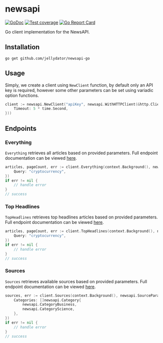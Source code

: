 # newsapi
[![GoDoc](https://godoc.org/github.com/jellydator/newsapi-go?status.png)](https://godoc.org/github.com/jellydator/newsapi-go)
[![Test coverage](http://gocover.io/_badge/github.com/jellydator/newsapi-go)](https://gocover.io/github.com/jellydator/newsapi-go)
[![Go Report Card](https://goreportcard.com/badge/github.com/jellydator/newsapi-go)](https://goreportcard.com/report/github.com/jellydator/newsapi-go)

Go client implementation for the NewsAPI.

## Installation
```
go get github.com/jellydator/newsapi-go
```

## Usage
Simply, we create a client using `NewClient` function, by default only an API
key is required, however some other parameters can be set using variadic
option functions.
```go
client := newsapi.NewClient("apiKey", newsapi.WithHTTPClient(&http.Client{
	Timeout: 5 * time.Second,
}))
```

## Endpoints

### Everything
`Everything` retrieves all articles based on provided parameters.
Full endpoint documentation can be viewed [here](https://newsapi.org/docs/endpoints/everything).
```go
articles, pageCount, err := client.Everything(context.Background(), newsapi.EverythingParams{
	Query: "cryptocurrency",
})
if err != nil {
	// handle error
}
// success
```

### Top Headlines
`TopHeadlines` retrieves top headlines articles based on provided parameters.
Full endpoint documentation can be viewed [here](https://newsapi.org/docs/endpoints/top-headlines).
```go
articles, pageCount, err := client.TopHeadlines(context.Background(), newsapi.TopHeadlinesParams{
	Query: "cryptocurrency",
})
if err != nil {
	// handle error
}
// success
```

### Sources
`Sources` retrieves available sources based on provided parameters.
Full endpoint documentation can be viewed [here](https://newsapi.org/docs/endpoints/sources).
```go
sources, err := client.Sources(context.Background(), newsapi.SourceParams{
	Categories: []newsapi.Category{
		newsapi.CategoryBusiness,
		newsapi.CategoryScience,
	},
})
if err != nil {
	// handle error
}
// success
```
